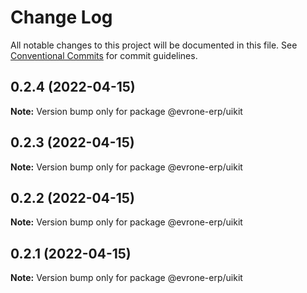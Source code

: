 # Change Log

All notable changes to this project will be documented in this file.
See [Conventional Commits](https://conventionalcommits.org) for commit guidelines.

## 0.2.4 (2022-04-15)

**Note:** Version bump only for package @evrone-erp/uikit





## 0.2.3 (2022-04-15)

**Note:** Version bump only for package @evrone-erp/uikit





## 0.2.2 (2022-04-15)

**Note:** Version bump only for package @evrone-erp/uikit





## 0.2.1 (2022-04-15)

**Note:** Version bump only for package @evrone-erp/uikit
